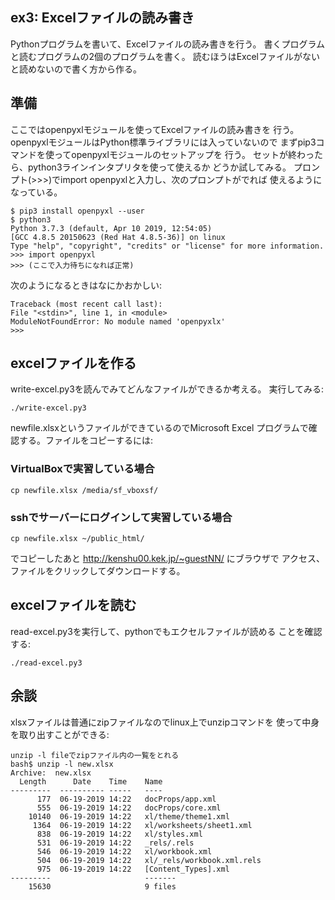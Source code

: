 ## ex3: Excelファイルの読み書き

Pythonプログラムを書いて、Excelファイルの読み書きを行う。
書くプログラムと読むプログラムの2個のプログラムを書く。
読むほうはExcelファイルがないと読めないので書く方から作る。

## 準備

ここではopenpyxlモジュールを使ってExcelファイルの読み書きを
行う。openpyxlモジュールはPython標準ライブラリには入っていないので
まずpip3コマンドを使ってopenpyxlモジュールのセットアップを
行う。
セットが終わったら、python3ラインインタプリタを使って使えるか
どうか試してみる。
プロンプト(>>>)でimport openpyxlと入力し、次のプロンプトがでれば
使えるようになっている。

    $ pip3 install openpyxl --user
    $ python3
    Python 3.7.3 (default, Apr 10 2019, 12:54:05)
    [GCC 4.8.5 20150623 (Red Hat 4.8.5-36)] on linux
    Type "help", "copyright", "credits" or "license" for more information.
    >>> import openpyxl
    >>> (ここで入力待ちになれば正常)

次のようになるときはなにかおかしい:

    Traceback (most recent call last):
    File "<stdin>", line 1, in <module>
    ModuleNotFoundError: No module named 'openpyxlx'
    >>>

## excelファイルを作る

write-excel.py3を読んでみてどんなファイルができるか考える。
実行してみる:

    ./write-excel.py3

newfile.xlsxというファイルができているのでMicrosoft Excel
プログラムで確認する。ファイルをコピーするには:

### VirtualBoxで実習している場合

    cp newfile.xlsx /media/sf_vboxsf/

### sshでサーバーにログインして実習している場合

    cp newfile.xlsx ~/public_html/

でコピーしたあと http://kenshu00.kek.jp/~guestNN/ にブラウザで
アクセス、ファイルをクリックしてダウンロードする。

## excelファイルを読む

read-excel.py3を実行して、pythonでもエクセルファイルが読める
ことを確認する:

    ./read-excel.py3

## 余談

xlsxファイルは普通にzipファイルなのでlinux上でunzipコマンドを
使って中身を取り出すことができる:

    unzip -l fileでzipファイル内の一覧をとれる
    bash$ unzip -l new.xlsx
    Archive:  new.xlsx
      Length      Date    Time    Name
    ---------  ---------- -----   ----
          177  06-19-2019 14:22   docProps/app.xml
          555  06-19-2019 14:22   docProps/core.xml
        10140  06-19-2019 14:22   xl/theme/theme1.xml
         1364  06-19-2019 14:22   xl/worksheets/sheet1.xml
          838  06-19-2019 14:22   xl/styles.xml
          531  06-19-2019 14:22   _rels/.rels
          546  06-19-2019 14:22   xl/workbook.xml
          504  06-19-2019 14:22   xl/_rels/workbook.xml.rels
          975  06-19-2019 14:22   [Content_Types].xml
    ---------                     -------
        15630                     9 files
